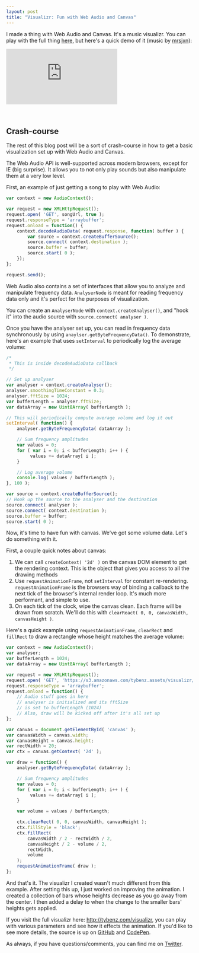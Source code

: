 ```yaml
---
layout: post
title: "Visualizr: Fun with Web Audio and Canvas"
---
```


I made a thing with Web Audio and Canvas. It's a music visualizr. You can play
with the full thing [here](http://tybenz.com/visualizr), but here's a quick
demo of it (music by [mrsjxn](http://mrsjxn.com)):

<div class="video-container skinny">
  <iframe frameborder="0" src="http://tybenz.com/visualizr/#width=15&height=1&gap=12&delay=40&hue=0&animate=out&auto_delay=5000&song=let_go&hide_controls=1&small=1"></iframe>
</div>

<p>&nbsp;</p>

## Crash-course

The rest of this blog post will be a sort of crash-course in how to get a basic
visualization set up with Web Audio and Canvas.

The Web Audio API is well-supported across modern browsers, except for IE (big
surprise). It allows you to not only play sounds but also manipulate them at a
very low level.

First, an example of just getting a song to play with Web Audio:

```javascript
var context = new AudioContext();

var request = new XMLHttpRequest();
request.open( 'GET', songUrl, true );
request.responseType = 'arraybuffer';
request.onload = function() {
    context.decodeAudioData( request.response, function( buffer ) {
        var source = context.createBufferSource();
        source.connect( context.destination );
        source.buffer = buffer;
        source.start( 0 );
    });
};

request.send();
```

Web Audio also contains a set of interfaces that allow you to analyze and
manipulate frequency data. `AnalyserNode` is meant for reading frequency data
only and it's perfect for the purposes of visualization.

You can create an `AnalyserNode` with `context.createAnalyser()`, and "hook it"
into the audio source with `source.connect( analyser )`.

Once you have the analyser set up, you can read in frequency data synchronously
by using `anaylser.getByteFrequencyData()`. To demonstrate, here's an example that
uses `setInterval` to periodically log the average volume:


```javascript
/*
 * This is inside decodeAudioData callback
 */

// Set up analyser
var analyser = context.createAnalyser();
analyser.smoothingTimeConstant = 0.3;
analyser.fftSize = 1024;
var bufferLength = analyser.fftSize;
var dataArray = new Uint8Array( bufferLength );

// This will periodically compute average volume and log it out
setInterval( function() {
    analyser.getByteFrequencyData( dataArray );

    // Sum frequency amplitudes
    var values = 0;
    for ( var i = 0; i < bufferLength; i++ ) {
         values += dataArray[ i ];
    }

    // Log average volume
    console.log( values / bufferLength );
}, 100 );

var source = context.createBufferSource();
// Hook up the source to the analyser and the destination
source.connect( analyser );
source.connect( context.destination );
source.buffer = buffer;
source.start( 0 );
```

Now, it's time to have fun with canvas. We've got some volume data. Let's do something with it.

First, a couple quick notes about canvas:

1. We can call `createContext( '2d' )` on the canvas DOM element to get the rendering
   context. This is the object that gives you access to all the drawing methods
2. Use `requestAnimationFrame`, not `setInterval` for constant re-rendering.
   `requestAnimationFrame` is the browsers way of binding a callback to the next
   tick of the browser's internal render loop. It's much more performant, and
   simple to use.
3. On each tick of the clock, wipe the canvas clean. Each frame will be drawn from scratch.
   We'll do this with `clearReact( 0, 0, canvasWidth, canvasHeight )`.

Here's a quick example using `requestAnimationFrame`, `clearRect` and
`fillRect` to draw a rectangle whose height matches the average volume:

```javascript
var context = new AudioContext();
var analyser;
var bufferLength = 1024;
var dataArray = new Uint8Array( bufferLength );

var request = new XMLHttpRequest();
request.open( 'GET', 'https://s3.amazonaws.com/tybenz.assets/visualizr/really_wanna.mp3', true );
request.responseType = 'arraybuffer';
request.onload = function() {
    // Audio stuff goes in here
    // analyser is initialized and its fftSize
    // is set to bufferLength (1024)
    // Also, draw will be kicked off after it's all set up
};

var canvas = document.getElementById( 'canvas' );
var canvasWidth = canvas.width;
var canvasHeight = canvas.height;
var rectWidth = 20;
var ctx = canvas.getContext( '2d' );

var draw = function() {
    analyser.getByteFrequencyData( dataArray );

    // Sum frequency amplitudes
    var values = 0;
    for ( var i = 0; i < bufferLength; i++ ) {
         values += dataArray[ i ];
    }

    var volume = values / bufferLength;

    ctx.clearRect( 0, 0, canvasWidth, canvasHeight );
    ctx.fillStyle = 'black';
    ctx.fillRect(
        canvasWidth / 2 - rectWidth / 2,
        canvasHeight / 2 - volume / 2,
        rectWidth,
        volume
    );
    requestAnimationFrame( draw );
};
```

And that's it. The visualizr I created wasn't much different from this example.
After setting this up, I just worked on improving the animation. I created a collection of
bars whose heights decrease as you go away from the center. I then added a
delay to when the change to the smaller bars' heights gets applied.

If you visit the full visualizr here: <http://tybenz.com/visualizr>, you can
play with various parameters and see how it effects the animation. If you'd
like to see more details, the source is up on [GitHub](
http://github.com/tybenz/visualizr) and
[CodePen](http://codepen.io/tybenz/pen/dPRWJa).

As always, if you have questions/comments, you can find me on
[Twitter](http://twitter.com/tybenz).
